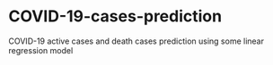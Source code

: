 # COVID-19-cases-prediction
COVID-19 active cases and death cases prediction using some linear regression model
